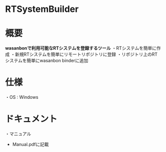 # RTSystemBuilder

# 概要
**wasanbonで利用可能なRTシステムを登録するツール**
・RTシステムを簡単に作成
・新規RTシステムを簡単にリモートリポジトリに登録
・リポジトリ上のRTシステムを簡単にwasanbon binderに追加

# 仕様
・OS : Windows

# ドキュメント
・マニュアル
* Manual.pdfに記載
